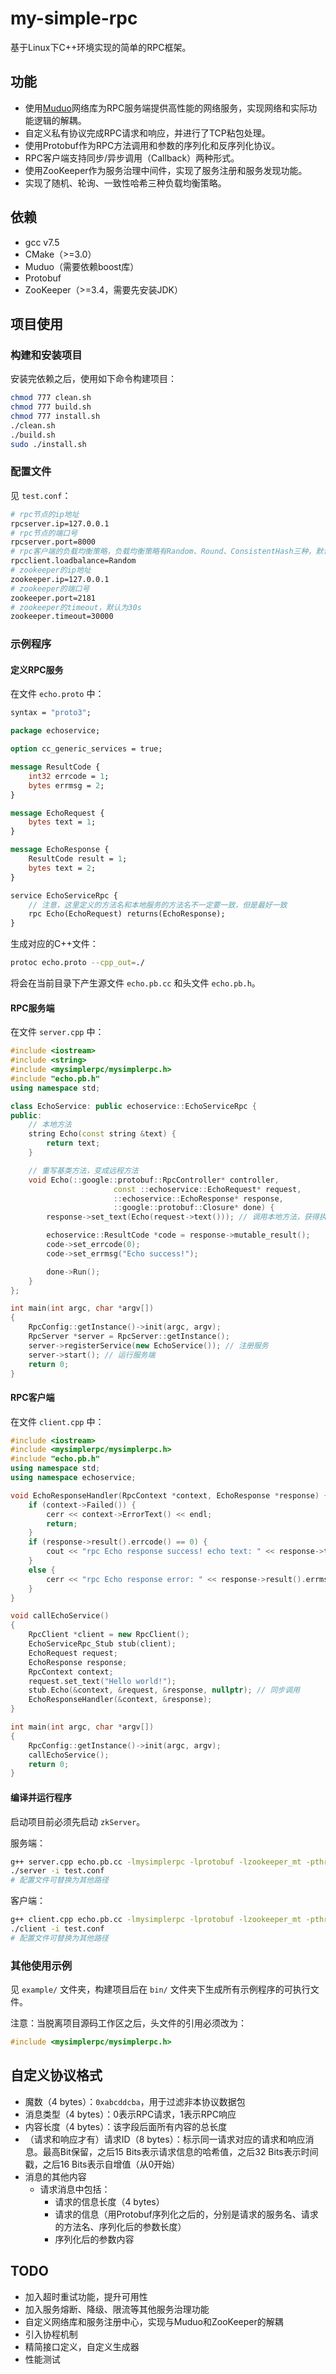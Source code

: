 # my-simple-rpc

基于Linux下C++环境实现的简单的RPC框架。

## 功能

- 使用[Muduo](https://github.com/chenshuo/muduo)网络库为RPC服务端提供高性能的网络服务，实现网络和实际功能逻辑的解耦。
- 自定义私有协议完成RPC请求和响应，并进行了TCP粘包处理。
- 使用Protobuf作为RPC方法调用和参数的序列化和反序列化协议。
- RPC客户端支持同步/异步调用（Callback）两种形式。
- 使用ZooKeeper作为服务治理中间件，实现了服务注册和服务发现功能。
- 实现了随机、轮询、一致性哈希三种负载均衡策略。

## 依赖

- gcc v7.5
- CMake（>=3.0）
- Muduo（需要依赖boost库）
- Protobuf
- ZooKeeper（>=3.4，需要先安装JDK）

## 项目使用

### 构建和安装项目

安装完依赖之后，使用如下命令构建项目：

```bash
chmod 777 clean.sh
chmod 777 build.sh
chmod 777 install.sh
./clean.sh
./build.sh
sudo ./install.sh
```

### 配置文件

见 `test.conf`：

```bash
# rpc节点的ip地址
rpcserver.ip=127.0.0.1
# rpc节点的端口号
rpcserver.port=8000
# rpc客户端的负载均衡策略，负载均衡策略有Random、Round、ConsistentHash三种，默认采用Random
rpcclient.loadbalance=Random
# zookeeper的ip地址
zookeeper.ip=127.0.0.1
# zookeeper的端口号
zookeeper.port=2181
# zookeeper的timeout，默认为30s
zookeeper.timeout=30000
```

### 示例程序

#### 定义RPC服务

在文件 `echo.proto` 中：

```protobuf
syntax = "proto3";

package echoservice;

option cc_generic_services = true;

message ResultCode {
    int32 errcode = 1;
    bytes errmsg = 2;
}

message EchoRequest {
    bytes text = 1;
}

message EchoResponse {
    ResultCode result = 1;
    bytes text = 2;
}

service EchoServiceRpc {
    // 注意，这里定义的方法名和本地服务的方法名不一定要一致，但是最好一致
    rpc Echo(EchoRequest) returns(EchoResponse);
}
```

生成对应的C++文件：

```bash
protoc echo.proto --cpp_out=./
```

将会在当前目录下产生源文件 `echo.pb.cc` 和头文件 `echo.pb.h`。

#### RPC服务端

在文件 `server.cpp` 中：

```c++
#include <iostream>
#include <string>
#include <mysimplerpc/mysimplerpc.h>
#include "echo.pb.h"
using namespace std;

class EchoService: public echoservice::EchoServiceRpc {
public:
    // 本地方法
    string Echo(const string &text) {
        return text;
    }

    // 重写基类方法，变成远程方法
    void Echo(::google::protobuf::RpcController* controller,
                       const ::echoservice::EchoRequest* request,
                       ::echoservice::EchoResponse* response,
                       ::google::protobuf::Closure* done) {
        response->set_text(Echo(request->text())); // 调用本地方法，获得执行结果并填入到响应中

        echoservice::ResultCode *code = response->mutable_result();
        code->set_errcode(0);
        code->set_errmsg("Echo success!");

        done->Run();
    }
};

int main(int argc, char *argv[])
{
    RpcConfig::getInstance()->init(argc, argv);
    RpcServer *server = RpcServer::getInstance();
    server->registerService(new EchoService()); // 注册服务
    server->start(); // 运行服务端
    return 0;
}
```

#### RPC客户端

在文件 `client.cpp` 中：

```c++
#include <iostream>
#include <mysimplerpc/mysimplerpc.h>
#include "echo.pb.h"
using namespace std;
using namespace echoservice;

void EchoResponseHandler(RpcContext *context, EchoResponse *response) {
    if (context->Failed()) {
        cerr << context->ErrorText() << endl;
        return;
    }
    if (response->result().errcode() == 0) {
        cout << "rpc Echo response success! echo text: " << response->text() << endl;
    }
    else {
        cerr << "rpc Echo response error: " << response->result().errmsg() << endl;
    }
}

void callEchoService()
{
    RpcClient *client = new RpcClient();
    EchoServiceRpc_Stub stub(client);
    EchoRequest request;
    EchoResponse response;
    RpcContext context;
    request.set_text("Hello world!");
    stub.Echo(&context, &request, &response, nullptr); // 同步调用
    EchoResponseHandler(&context, &response);
}

int main(int argc, char *argv[])
{
    RpcConfig::getInstance()->init(argc, argv);
    callEchoService();
    return 0;
}
```

#### 编译并运行程序

启动项目前必须先启动 `zkServer`。

服务端：

```bash
g++ server.cpp echo.pb.cc -lmysimplerpc -lprotobuf -lzookeeper_mt -pthread -lmuduo_net -lmuduo_base --std=c++11 -o server
./server -i test.conf
# 配置文件可替换为其他路径
```

客户端：

```bash
g++ client.cpp echo.pb.cc -lmysimplerpc -lprotobuf -lzookeeper_mt -pthread -lmuduo_net -lmuduo_base --std=c++11 -o client
./client -i test.conf
# 配置文件可替换为其他路径
```

### 其他使用示例

见 `example/` 文件夹，构建项目后在 `bin/` 文件夹下生成所有示例程序的可执行文件。

注意：当脱离项目源码工作区之后，头文件的引用必须改为：

```c++
#include <mysimplerpc/mysimplerpc.h>
```

## 自定义协议格式

- 魔数（4 bytes）：`0xabcddcba`，用于过滤非本协议数据包
- 消息类型（4 bytes）：0表示RPC请求，1表示RPC响应
- 内容长度（4 bytes）：该字段后面所有内容的总长度
- （请求和响应才有）请求ID（8 bytes）：标示同一请求对应的请求和响应消息。最高Bit保留，之后15 Bits表示请求信息的哈希值，之后32 Bits表示时间戳，之后16 Bits表示自增值（从0开始）
- 消息的其他内容
  - 请求消息中包括：
    - 请求的信息长度（4 bytes）
    - 请求的信息（用Protobuf序列化之后的，分别是请求的服务名、请求的方法名、序列化后的参数长度）
    - 序列化后的参数内容

## TODO

- 加入超时重试功能，提升可用性
- 加入服务熔断、降级、限流等其他服务治理功能
- 自定义网络库和服务注册中心，实现与Muduo和ZooKeeper的解耦
- 引入协程机制
- 精简接口定义，自定义生成器
- 性能测试
